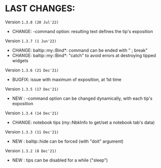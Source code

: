# LAST CHANGES:


Version `1.3.8 (20 Jul'22)`

  - CHANGE: -command option: resulting text defines the tip's exposition


Version `1.3.7 (1 Jun'22)`

  - CHANGE: baltip::my::Bind*: command can be ended with " ; break"
  - CHANGE: baltip::my::Bind*: "catch" to avoid errors at destroying tipped widgets


Version `1.3.6 (21 Dec'21)`

  - BUGFIX: issue with maximum of exposition, at 1st time


Version `1.3.5 (17 Dec'21)`

  - NEW   : -command option can be changed dynamically, with each tip's exposition


Version `1.3.4 (14 Dec'21)`

  - CHANGE: notebook tips (my::NbkInfo to get/set a notebook tab's data)


Version `1.3.3 (11 Dec'21)`

  - NEW   : baltip::hide can be forced (with "doit" argument)


Version `1.3.2 (8 Dec'21)`

  - NEW   : tips can be disabled for a while ("sleep")
